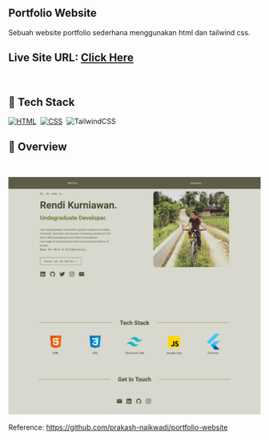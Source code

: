 ## Portfolio Website 

Sebuah website portfolio sederhana menggunakan html dan tailwind css.

## **Live Site URL:** <a href="https://kinyak.github.io//">Click Here</a>

<br>

## 📌 Tech Stack

[![HTML](https://img.shields.io/badge/html5%20-%23E34F26.svg?&style=for-the-badge&logo=html5&logoColor=white)](https://github.com/prakash-naikwadi)&nbsp;
[![CSS](https://img.shields.io/badge/css3%20-%231572B6.svg?&style=for-the-badge&logo=css3&logoColor=white)](https://github.com/prakash-naikwadi)&nbsp;
<img alt="TailwindCSS" src="https://img.shields.io/badge/Tailwind_CSS-38B2AC?style=for-the-badge&logo=tailwind-css&logoColor=white"/>&nbsp;
<br>

## 📌 Overview

<br>

![Screenshot](./images/screenshot.png?raw=true "Template Screenshot")

Reference:
https://github.com/prakash-naikwadi/portfolio-website